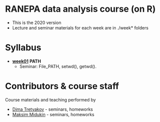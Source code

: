 # RANEPA data analysis course (on R)
* This is the 2020 version
* Lecture and seminar materials for each week are in ./week* folders



# Syllabus
- [__week01__](./week01_PATH) __PATH__
  - Seminar: File_PATH, setwd(), getwd().


  
# Contributors & course staff
Course materials and teaching performed by
- [Dima Tretyakov](https://github.com/Dinnao) - seminars, homeworks
- [Maksim Midukin](https://github.com/MidiukinM) - seminars, homeworks




